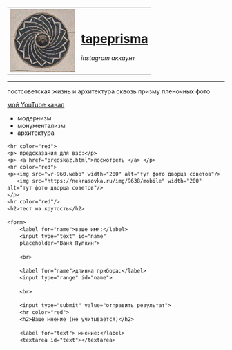 <!DOCTYPE html>
<html ">
<head>
    <meta charset="UTF-8">
    <title>tapeprisma</title>
</head>
<body>
    <table cellspacing="10">
        <tr> 
            <td>
    <img src="R5rt4ZGIZVY.jpg" width="150"/>
            </td>
            <td>
    <h1><a href="https://www.instagram.com/tapeprisma/" target="_blank"> tapeprisma</a>  </h1>
    <p> <em>instagram аккаунт</em></p>
           </td>
        </tr>  
    </table>
    <hr color="red"/>
    <p> постсоветская  жизнь  и архитектура сквозь призму пленочных фото 
        </p>
    <p><a href="https://www.youtube.com/channel/UCOa2xxma42o6sGv5bxCdA2A" target="_blank"> мой YouTube канал </a> 
        </p>
    <ul type="square">
        <li>модернизм</li>
        <li>монументализм</li>
        <li>архитектура</li>
    </ul>
   
    <hr color="red">
    <p> предсказания для вас:</p>
    <p> <a href="predskaz.html">посмотреть </a> </p>
    <hr color="red">
    <p><img src="wr-960.webp" width="200" alt="тут фото дворца советов"/> 
       <img src="https://nekrasovka.ru/img/9638/mobile" width="200" alt="тут фото дворца советов"/>
    </p>
    <hr color="red"/>
    <h2>тест на крутость</h2>
    
    <form>
        <label for="name">ваше имя:</label>
        <input type="text" id="name"
        placeholder="Ваня Пупкин">

        <br>

        <label for="name">длинна прибора:</label>
        <input type="range" id="name">

        <br>

        <input type="submit" value="отправить результат">
        <hr color="red">
        <h2>Ваше мнение (не учитывается)</h2>
        
        <label for="text"> мнение:</label>
        <textarea id="text"></textarea>
        
</body>   
</html>
